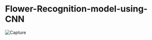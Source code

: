# Flower-Recognition-model-using-CNN
![Capture](https://user-images.githubusercontent.com/67821036/135732923-280ebda1-c93d-4ef5-a609-de40dae6aa7f.PNG)

